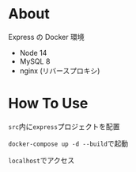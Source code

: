 # About

Express の Docker 環境

- Node 14
- MySQL 8
- nginx (リバースプロキシ)

# How To Use

`src`内に`express`プロジェクトを配置

`docker-compose up -d --build`で起動

`localhost`でアクセス

